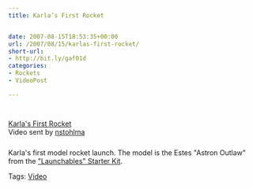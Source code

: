```yaml
---
title: Karla’s First Rocket


date: 2007-08-15T18:53:35+00:00
url: /2007/08/15/karlas-first-rocket/
short-url:
- http://bit.ly/gaf01d
categories:
- Rockets
- VideoPost

---
```

<div class='microid-mailto+http:sha1:90a9e9f1f493d12cf7cdd85333927c09745101d3'>
<div style="margin-bottom:25px;margin-top:25px;">
<div style="width:320px;text-align:left;">

<br /><span style="margin-top:0px;"><a href="http://www.dailymotion.com/video/x2rjb1_karlas-first-rocket_family">Karla's First Rocket</a><br />Video sent by <a href="http://www.dailymotion.com/nstohlma">nstohlma</a><br /></span></div> </div> 


Karla's first model rocket launch. The model is the Estes "Astron Outlaw" from the <a href="http://www.estesrockets.com/products.php?number=1452">"Launchables" Starter Kit</a>.
</div> 

<div class="st-post-tags">
Tags: <a href="http://www.cavort.org/tag/video/" title="Video" rel="tag">Video</a><br />
</div>